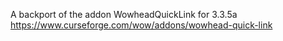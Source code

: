 A backport of the addon WowheadQuickLink for 3.3.5a https://www.curseforge.com/wow/addons/wowhead-quick-link
